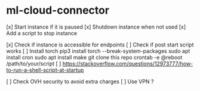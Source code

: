 # ml-cloud-connector

[x] Start instance if it is paused
[x] Shutdown instance when not used
    [x] Add a script to stop instance 

[x] Check if instance is accessible for endpoints
[ ] Check if post start script works
    [ ] Install torch
        pip3 install torch --break-system-packages
        sudo apt install cron
        sudo apt install make
        git clone this repo
        crontab -e
        @reboot /path/to/your/script
    [ ] https://stackoverflow.com/questions/12973777/how-to-run-a-shell-script-at-startup


[ ] Check OVH security to avoid extra charges
    [ ] Use VPN ? 

